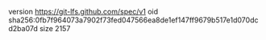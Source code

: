 version https://git-lfs.github.com/spec/v1
oid sha256:0fb7f964073a7902f73fed047566ea8de1ef147ff9679b517e1d070dcd2ba07d
size 2157
